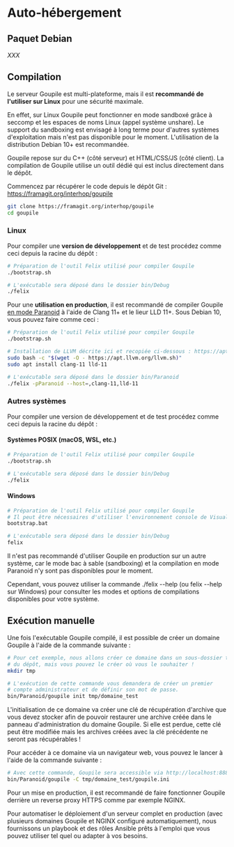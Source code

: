# Auto-hébergement

## Paquet Debian

*XXX*

## Compilation

Le serveur Goupile est multi-plateforme, mais il est **recommandé de l'utiliser sur Linux** pour une sécurité maximale.

En effet, sur Linux Goupile peut fonctionner en mode sandboxé grâce à seccomp et les espaces de noms Linux (appel système unshare). Le support du sandboxing est envisagé à long terme pour d'autres systèmes d'exploitation mais n'est pas disponible pour le moment. L'utilisation de la distribution Debian 10+ est recommandée.

Goupile repose sur du C++ (côté serveur) et HTML/CSS/JS (côté client). La compilation de Goupile utilise un outil dédié qui est inclus directement dans le dépôt.

Commencez par récupérer le code depuis le dépôt Git : https://framagit.org/interhop/goupile

```sh
git clone https://framagit.org/interhop/goupile
cd goupile
```

### Linux

Pour compiler une **version de développement** et de test procédez comme ceci depuis la racine du dépôt :

```sh
# Préparation de l'outil Felix utilisé pour compiler Goupile
./bootstrap.sh

# L'exécutable sera déposé dans le dossier bin/Debug
./felix
```

Pour une **utilisation en production**, il est recommandé de compiler Goupile [en mode Paranoid](technical/architecture.md#options-de-compilation) à l'aide de Clang 11+ et le lieur LLD 11+. Sous Debian 10, vous pouvez faire comme ceci :

```sh
# Préparation de l'outil Felix utilisé pour compiler Goupile
./bootstrap.sh

# Installation de LLVM décrite ici et recopiée ci-dessous : https://apt.llvm.org/
sudo bash -c "$(wget -O - https://apt.llvm.org/llvm.sh)"
sudo apt install clang-11 lld-11

# L'exécutable sera déposé dans le dossier bin/Paranoid
./felix -pParanoid --host=,clang-11,lld-11
```

### Autres systèmes

Pour compiler une version de développement et de test procédez comme ceci depuis la racine du dépôt :

#### Systèmes POSIX (macOS, WSL, etc.)

```sh
# Préparation de l'outil Felix utilisé pour compiler Goupile
./bootstrap.sh

# L'exécutable sera déposé dans le dossier bin/Debug
./felix
```

#### Windows

```sh
# Préparation de l'outil Felix utilisé pour compiler Goupile
# Il peut être nécessaires d'utiliser l'environnement console de Visual Studio avant de continuer.
bootstrap.bat

# L'exécutable sera déposé dans le dossier bin/Debug
felix
```

Il n'est pas recommandé d'utiliser Goupile en production sur un autre système, car le mode bac à sable (sandboxing) et la compilation en mode Paranoid n'y sont pas disponibles pour le moment.

Cependant, vous pouvez utiliser la commande ./felix --help (ou felix --help sur Windows) pour consulter les modes et options de compilations disponibles pour votre système.

## Exécution manuelle

Une fois l'exécutable Goupile compilé, il est possible de créer un domaine Goupile à l'aide de la commande suivante :

```sh
# Pour cet exemple, nous allons créer ce domaine dans un sous-dossier tmp
# du dépôt, mais vous pouvez le créer où vous le souhaiter !
mkdir tmp

# L'exécution de cette commande vous demandera de créer un premier
# compte administrateur et de définir son mot de passe.
bin/Paranoid/goupile init tmp/domaine_test
```

L'initialisation de ce domaine va créer une clé de récupération d'archive que vous devez stocker afin de pouvoir restaurer une archive créée dans le panneau d'administration du domaine Goupile. Si elle est perdue, cette clé peut être modifiée mais les archives créées avec la clé précédente ne seront pas récupérables !

Pour accéder à ce domaine via un navigateur web, vous pouvez le lancer à l'aide de la commande suivante :

```sh
# Avec cette commande, Goupile sera accessible via http://localhost:8889/
bin/Paranoid/goupile -C tmp/domaine_test/goupile.ini
```

Pour un mise en production, il est recommandé de faire fonctionner Goupile derrière un reverse proxy HTTPS comme par exemple NGINX.

Pour automatiser le déploiement d'un serveur complet en production (avec plusieurs domaines Goupile et NGINX configuré automatiquement), nous fournissons un playbook et des rôles Ansible prêts à l'emploi que vous pouvez utiliser tel quel ou adapter à vos besoins.
